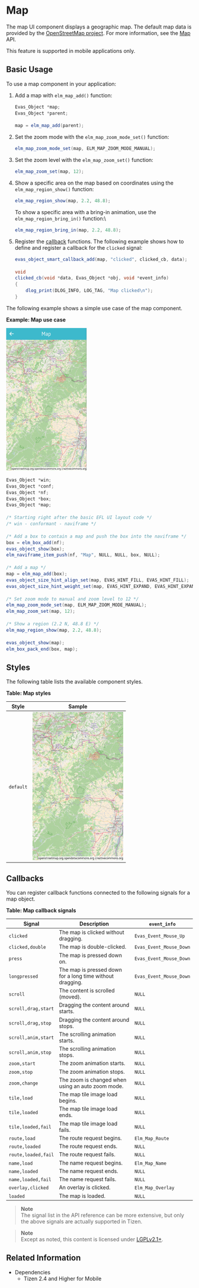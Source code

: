# Map

The map UI component displays a geographic map. The default map data is provided by the [OpenStreetMap project](http://www.openstreetmap.org/). For more information, see the [Map](../../../../../org.tizen.native.mobile.apireference/group__Elm__Map.html) API.

This feature is supported in mobile applications only.

## Basic Usage

To use a map component in your application:

1. Add a map with `elm_map_add()` function:

   ```csharp
   Evas_Object *map;
   Evas_Object *parent;

   map = elm_map_add(parent);
   ```

2. Set the zoom mode with the `elm_map_zoom_mode_set()` function:

   ```csharp
   elm_map_zoom_mode_set(map, ELM_MAP_ZOOM_MODE_MANUAL);
   ```

3. Set the zoom level with the `elm_map_zoom_set()` function:

   ```csharp
   elm_map_zoom_set(map, 12);
   ```

4. Show a specific area on the map based on coordinates using the `elm_map_region_show()` function:

   ```csharp
   elm_map_region_show(map, 2.2, 48.8);
   ```

   To show a specific area with a bring-in animation, use the `elm_map_region_bring_in()` function:\

   ```csharp
   elm_map_region_bring_in(map, 2.2, 48.8);
   ```

5. Register the [callback](#callbacks) functions. The following example shows how to define and register a callback for the `clicked` signal:

   ```csharp
   evas_object_smart_callback_add(map, "clicked", clicked_cb, data);

   void
   clicked_cb(void *data, Evas_Object *obj, void *event_info)
   {
       dlog_print(DLOG_INFO, LOG_TAG, "Map clicked\n");
   }
   ```

The following example shows a simple use case of the map component.

**Example: Map use case**

 ![Alignment](./media/map1.png)

```csharp
Evas_Object *win;
Evas_Object *conf;
Evas_Object *nf;
Evas_Object *box;
Evas_Object *map;

/* Starting right after the basic EFL UI layout code */
/* win - conformant - naviframe */

/* Add a box to contain a map and push the box into the naviframe */
box = elm_box_add(nf);
evas_object_show(box);
elm_naviframe_item_push(nf, "Map", NULL, NULL, box, NULL);

/* Add a map */
map = elm_map_add(box);
evas_object_size_hint_align_set(map, EVAS_HINT_FILL, EVAS_HINT_FILL);
evas_object_size_hint_weight_set(map, EVAS_HINT_EXPAND, EVAS_HINT_EXPAND);

/* Set zoom mode to manual and zoom level to 12 */
elm_map_zoom_mode_set(map, ELM_MAP_ZOOM_MODE_MANUAL);
elm_map_zoom_set(map, 12);

/* Show a region (2.2 N, 48.8 E) */
elm_map_region_show(map, 2.2, 48.8);

evas_object_show(map);
elm_box_pack_end(box, map);
```

## Styles

The following table lists the available component styles.

**Table: Map styles**

| Style     | Sample                                   |
|---------|----------------------------------------|
| `default` | ![elm/map/base/default](./media/map_default.png) |

## Callbacks

You can register callback functions connected to the following signals for a map object.

**Table: Map callback signals**

| Signal              | Description                              | `event_info`            |
|-------------------|----------------------------------------|-----------------------|
| `clicked`           | The map is clicked without dragging.     | `Evas_Event_Mouse_Up`   |
| `clicked,double`    | The map is double-clicked.               | `Evas_Event_Mouse_Down` |
| `press`             | The map is pressed down on.              | `Evas_Event_Mouse_Down` |
| `longpressed`       | The map is pressed down for a long time without dragging. | `Evas_Event_Mouse_Down` |
| `scroll`            | The content is scrolled (moved).         | `NULL`                  |
| `scroll,drag,start` | Dragging the content around starts.      | `NULL`                  |
| `scroll,drag,stop`  | Dragging the content around stops.       | `NULL`                  |
| `scroll,anim,start` | The scrolling animation starts.          | `NULL`                  |
| `scroll,anim,stop`  | The scrolling animation stops.           | `NULL`                  |
| `zoom,start`        | The zoom animation starts.               | `NULL`                  |
| `zoom,stop`         | The zoom animation stops.                | `NULL`                  |
| `zoom,change`       | The zoom is changed when using an auto zoom mode. | `NULL`                  |
| `tile,load`         | The map tile image load begins.          | `NULL`                  |
| `tile,loaded`       | The map tile image load ends.            | `NULL`                  |
| `tile,loaded,fail`  | The map tile image load fails.           | `NULL`                  |
| `route,load`        | The route request begins.                | `Elm_Map_Route`         |
| `route,loaded`      | The route request ends.                  | `NULL`                  |
| `route,loaded,fail` | The route request fails.                 | `NULL`                  |
| `name,load`         | The name request begins.                 | `Elm_Map_Name`          |
| `name,loaded`       | The name request ends.                   | `NULL`                  |
| `name,loaded,fail`  | The name request fails.                  | `NULL`                  |
| `overlay,clicked`   | An overlay is clicked.                   | `Elm_Map_Overlay`       |
| `loaded`            | The map is loaded.                       | `NULL`                  |

> **Note**  
> The signal list in the API reference can be more extensive, but only the above signals are actually supported in Tizen.

> **Note**  
> Except as noted, this content is licensed under [LGPLv2.1+](http://opensource.org/licenses/LGPL-2.1).

## Related Information
- Dependencies
  - Tizen 2.4 and Higher for Mobile

